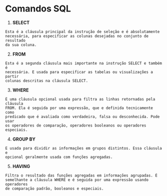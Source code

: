 # Comandos SQL


  1. **SELECT**
    
    Esta é a cláusula principal da instrução de seleção e é absolutamente
    necessária, para especificar as colunas desejadas no conjunto de resultado
    da sua coluna. 

  2. **FROM** 

    Esta é a segunda cláusula mais importante na instrução SELECT e também é
    necessária. E usada para especificar as tabelas ou visualizações a partir
    colunas descritas na cláusula SELECT. 

  3. **WHERE** 
    
    É uma cláusula opcional usada para filtra as linhas retornadas pela cláusula
    FROM. Ela é seguida por uma expressão, que e definida tecnicamente como
    predicado que é avaliada como verdadeira, falsa ou desconhecida. Pode usar
    os operadores de comparação, operadores booleanos ou operadores especiais. 

  4. **GROUP BY**
    
    E usada para dividir as informações em grupos distintos. Essa cláusula e
    opcional geralmente usada com funções agregadas. 

  5. **HAVING** 

    Filtra o resultado das funções agregadas em informações agrupadas. É
    semelhante a cláusula WHERE e é seguida por uma expressão usando operadores
    de comparação padrão, booleanos e especiais. 
